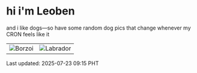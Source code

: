 # hi i'm Leoben

and i like dogs—so have some random dog pics that change whenever my CRON feels like it

|  |  |
|--------|----------|
| ![Borzoi](https://random-dog-vercel.vercel.app/api/random-borzoi?v=1753233351) | ![Labrador](https://random-dog-vercel.vercel.app/api/random-labrador?v=1753233351) |

Last updated: 2025-07-23 09:15 PHT
